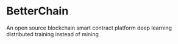 # BetterChain
An open source blockchain smart contract platform deep learning distributed training instead of mining
